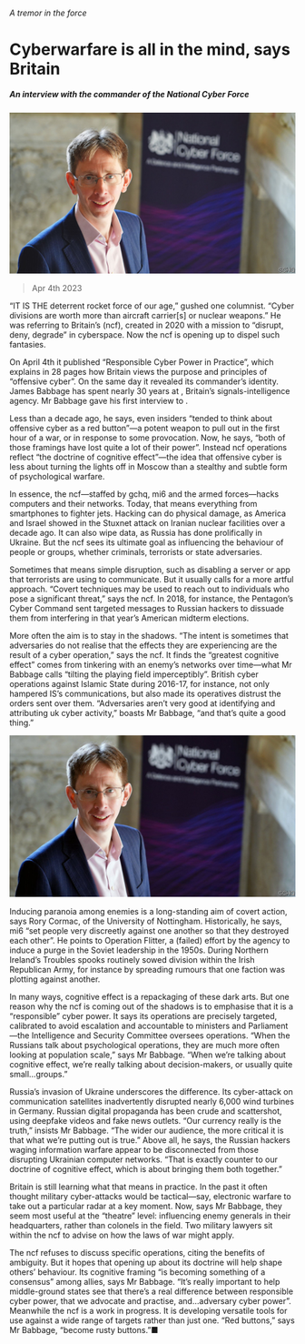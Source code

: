 ###### A tremor in the force

# Cyberwarfare is all in the mind, says Britain 

##### An interview with the commander of the National Cyber Force 

![image](images/20230408_BRP002.jpg) 

> Apr 4th 2023 

“IT IS THE deterrent rocket force of our age,” gushed one columnist. “Cyber divisions are worth more than aircraft carrier[s] or nuclear weapons.” He was referring to Britain’s  (ncf), created in 2020 with a mission to “disrupt, deny, degrade” in cyberspace. Now the ncf is opening up to dispel such fantasies. 

On April 4th it published “Responsible Cyber Power in Practice”, which explains in 28 pages how Britain views the purpose and principles of “offensive cyber”. On the same day it revealed its commander’s identity. James Babbage has spent nearly 30 years at , Britain’s signals-intelligence agency. Mr Babbage gave his first interview to .

Less than a decade ago, he says, even insiders “tended to think about offensive cyber as a red button”—a potent weapon to pull out in the first hour of a war, or in response to some provocation. Now, he says, “both of those framings have lost quite a lot of their power”. Instead ncf operations reflect “the doctrine of cognitive effect”—the idea that offensive cyber is less about turning the lights off in Moscow than a stealthy and subtle form of psychological warfare.

In essence, the ncf—staffed by gchq, mi6 and the armed forces—hacks computers and their networks. Today, that means everything from smartphones to fighter jets. Hacking can do physical damage, as America and Israel showed in the Stuxnet attack on Iranian nuclear facilities over a decade ago. It can also wipe data, as Russia has done prolifically in Ukraine. But the ncf sees its ultimate goal as influencing the behaviour of people or groups, whether criminals, terrorists or state adversaries. 

Sometimes that means simple disruption, such as disabling a server or app that terrorists are using to communicate. But it usually calls for a more artful approach. “Covert techniques may be used to reach out to individuals who pose a significant threat,” says the ncf. In 2018, for instance, the Pentagon’s Cyber Command sent targeted messages to Russian hackers to dissuade them from interfering in that year’s American midterm elections. 

More often the aim is to stay in the shadows. “The intent is sometimes that adversaries do not realise that the effects they are experiencing are the result of a cyber operation,” says the ncf. It finds the “greatest cognitive effect” comes from tinkering with an enemy’s networks over time—what Mr Babbage calls “tilting the playing field imperceptibly”. British cyber operations against Islamic State during 2016-17, for instance, not only hampered IS’s communications, but also made its operatives distrust the orders sent over them. “Adversaries aren’t very good at identifying and attributing uk cyber activity,” boasts Mr Babbage, “and that’s quite a good thing.”

![image](images/20230408_BRP502.jpg) 


Inducing paranoia among enemies is a long-standing aim of covert action, says Rory Cormac, of the University of Nottingham. Historically, he says, mi6 “set people very discreetly against one another so that they destroyed each other”. He points to Operation Flitter, a (failed) effort by the agency to induce a purge in the Soviet leadership in the 1950s. During Northern Ireland’s Troubles spooks routinely sowed division within the Irish Republican Army, for instance by spreading rumours that one faction was plotting against another.

In many ways, cognitive effect is a repackaging of these dark arts. But one reason why the ncf is coming out of the shadows is to emphasise that it is a “responsible” cyber power. It says its operations are precisely targeted, calibrated to avoid escalation and accountable to ministers and Parliament—the Intelligence and Security Committee oversees operations. “When the Russians talk about psychological operations, they are much more often looking at population scale,” says Mr Babbage. “When we’re talking about cognitive effect, we’re really talking about decision-makers, or usually quite small...groups.” 

Russia’s invasion of Ukraine underscores the difference. Its cyber-attack on communication satellites inadvertently disrupted nearly 6,000 wind turbines in Germany. Russian digital propaganda has been crude and scattershot, using deepfake videos and fake news outlets. “Our currency really is the truth,” insists Mr Babbage. “The wider our audience, the more critical it is that what we’re putting out is true.” Above all, he says, the Russian hackers waging information warfare appear to be disconnected from those disrupting Ukrainian computer networks. “That is exactly counter to our doctrine of cognitive effect, which is about bringing them both together.”

Britain is still learning what that means in practice. In the past it often thought military cyber-attacks would be tactical—say, electronic warfare to take out a particular radar at a key moment. Now, says Mr Babbage, they seem most useful at the “theatre” level: influencing enemy generals in their headquarters, rather than colonels in the field. Two military lawyers sit within the ncf to advise on how the laws of war might apply.

The ncf refuses to discuss specific operations, citing the benefits of ambiguity. But it hopes that opening up about its doctrine will help shape others’ behaviour. Its cognitive framing “is becoming something of a consensus” among allies, says Mr Babbage. “It’s really important to help middle-ground states see that there’s a real difference between responsible cyber power, that we advocate and practise, and…adversary cyber power”. Meanwhile the ncf is a work in progress. It is developing versatile tools for use against a wide range of targets rather than just one. “Red buttons,” says Mr Babbage, “become rusty buttons.”■


